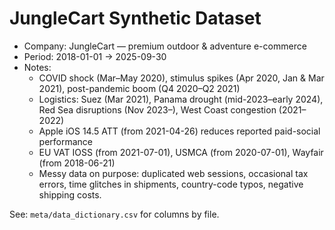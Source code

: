 # JungleCart Synthetic Dataset
- Company: JungleCart — premium outdoor & adventure e-commerce
- Period: 2018-01-01 → 2025-09-30
- Notes:
  - COVID shock (Mar–May 2020), stimulus spikes (Apr 2020, Jan & Mar 2021),
    post-pandemic boom (Q4 2020–Q2 2021)
  - Logistics: Suez (Mar 2021), Panama drought (mid-2023–early 2024),
    Red Sea disruptions (Nov 2023–), West Coast congestion (2021–2022)
  - Apple iOS 14.5 ATT (from 2021-04-26) reduces reported paid-social performance
  - EU VAT IOSS (from 2021-07-01), USMCA (from 2020-07-01), Wayfair (from 2018-06-21)
  - Messy data on purpose: duplicated web sessions, occasional tax errors,
    time glitches in shipments, country-code typos, negative shipping costs.

See: `meta/data_dictionary.csv` for columns by file.